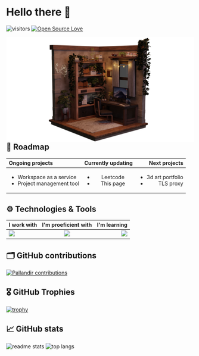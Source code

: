 # Hello there 👋

![visitors](https://visitor-badge.laobi.icu/badge?page_id=pallandir)
[![Open Source Love](https://badges.frapsoft.com/os/v1/open-source.svg?v=102)](https://github.com/ellerbrock/open-source-badge/)

<img align="right" src="./dev_room.png"/>

## 🧪 Roadmap

| Ongoing projects                                                         |              Currently updating              |                                        Next projects |
| :----------------------------------------------------------------------- | :------------------------------------------: | ---------------------------------------------------: |
| <ul><li>Workspace as a service</li><li>Project management tool</li></ul> | <ul><li>Leetcode</li><li>This page</li></ul> | <ul><li>3d art portfolio</li><li>TLS proxy</li></ul> |

<!-- ## 📝 Sharing -->

<!-- ### Tech news -->

## ⚙️ Technologies & Tools

| I work with                                                                                                                                                                          |                      I'm proeficient with                      |                                                       I'm learning |
| :----------------------------------------------------------------------------------------------------------------------------------------------------------------------------------- | :------------------------------------------------------------: | -----------------------------------------------------------------: |
| <img src="https://skillicons.dev/icons?i=vue,vuetify,pinia,html,css,javascript,typescript,vscode,github,figma,git,python,firebase,postgres,mysql,fastapi,gcp,aws,azure&perline=9" /> | <img src="https://skillicons.dev/icons?i=kubernetes,docker" /> | <img src="https://skillicons.dev/icons?i=golang,rust,terraform" /> |

## 🗂️ GitHub contributions

<a href="https://github.com/pallandir/github-readme-activity-graph"><img alt="Pallandir contributions" src="https://github-readme-activity-graph.vercel.app/graph/?username=pallandir&bg_color=1F222E&color=52B983&line=52B983&point=FFFFFF&hide_border=true" /></a>

## 🎖️ GitHub Trophies

[![trophy](https://github-profile-trophy.vercel.app/?username=pallandir&theme=nord&column=7)](https://github.com/pallandir/github-profile-trophy)

## 📈 GitHub stats

  <img width=350 src="https://github-readme-stats-salesp07.vercel.app/api?username=pallandir&count_private=true&show_icons=true&theme=react&rank_icon=github&border_radius=10" alt="readme stats" />

  <img width=350 src="https://github-readme-stats-salesp07.vercel.app/api/top-langs/?username=pallandir&hide=HTML&langs_count=8&layout=compact&theme=react&border_radius=10&size_weight=0.5&count_weight=0.5&exclude_repo=github-readme-stats" alt="top langs" />
